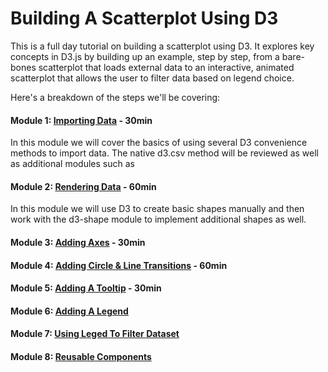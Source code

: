# Building A Scatterplot Using D3

This is a full day tutorial on building a scatterplot using D3. It explores key concepts in D3.js by building up an example, step by step, from a bare-bones scatterplot that loads external data to an interactive, animated scatterplot that allows the user to filter data based on legend choice.  

Here's a breakdown of the steps we'll be covering: 

#### Module 1: [Importing Data](module-1-importing-data.md) - 30min 

In this module we will cover the basics of using several D3 convenience methods to import data.  The native d3.csv method will be reviewed as well as additional modules such as 

#### Module 2: [Rendering Data](module-2-rendering-data.md) - 60min

In this module we will use D3 to create basic shapes manually and then work with the d3-shape module to implement additional shapes as well.  

#### Module 3: [Adding Axes](module-3-adding-axes.md) - 30min 
#### Module 4: [Adding Circle & Line Transitions](module-4-adding-circle-line-transitions.md) - 60min
#### Module 5: [Adding A Tooltip](module-5-adding-a-tooltip.md) - 30min
#### Module 6: [Adding A Legend](module-6-adding-a-legend.md)
#### Module 7: [Using Leged To Filter Dataset](module-7-using-legend-to-filter-dataset.md)
#### Module 8: [Reusable Components](module-8-reuseable-components.md)



